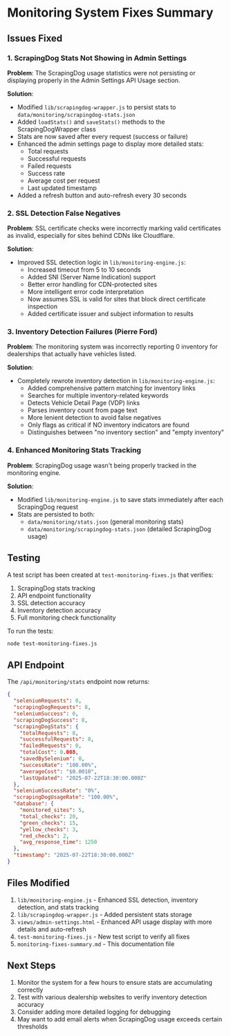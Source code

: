 # Monitoring System Fixes Summary

## Issues Fixed

### 1. ScrapingDog Stats Not Showing in Admin Settings

**Problem**: The ScrapingDog usage statistics were not persisting or displaying properly in the Admin Settings API Usage section.

**Solution**:
- Modified `lib/scrapingdog-wrapper.js` to persist stats to `data/monitoring/scrapingdog-stats.json`
- Added `loadStats()` and `saveStats()` methods to the ScrapingDogWrapper class
- Stats are now saved after every request (success or failure)
- Enhanced the admin settings page to display more detailed stats:
  - Total requests
  - Successful requests
  - Failed requests  
  - Success rate
  - Average cost per request
  - Last updated timestamp
- Added a refresh button and auto-refresh every 30 seconds

### 2. SSL Detection False Negatives

**Problem**: SSL certificate checks were incorrectly marking valid certificates as invalid, especially for sites behind CDNs like Cloudflare.

**Solution**:
- Improved SSL detection logic in `lib/monitoring-engine.js`:
  - Increased timeout from 5 to 10 seconds
  - Added SNI (Server Name Indication) support
  - Better error handling for CDN-protected sites
  - More intelligent error code interpretation
  - Now assumes SSL is valid for sites that block direct certificate inspection
  - Added certificate issuer and subject information to results

### 3. Inventory Detection Failures (Pierre Ford)

**Problem**: The monitoring system was incorrectly reporting 0 inventory for dealerships that actually have vehicles listed.

**Solution**:
- Completely rewrote inventory detection in `lib/monitoring-engine.js`:
  - Added comprehensive pattern matching for inventory links
  - Searches for multiple inventory-related keywords
  - Detects Vehicle Detail Page (VDP) links
  - Parses inventory count from page text
  - More lenient detection to avoid false negatives
  - Only flags as critical if NO inventory indicators are found
  - Distinguishes between "no inventory section" and "empty inventory"

### 4. Enhanced Monitoring Stats Tracking

**Problem**: ScrapingDog usage wasn't being properly tracked in the monitoring engine.

**Solution**:
- Modified `lib/monitoring-engine.js` to save stats immediately after each ScrapingDog request
- Stats are persisted to both:
  - `data/monitoring/stats.json` (general monitoring stats)
  - `data/monitoring/scrapingdog-stats.json` (detailed ScrapingDog usage)

## Testing

A test script has been created at `test-monitoring-fixes.js` that verifies:
1. ScrapingDog stats tracking
2. API endpoint functionality
3. SSL detection accuracy
4. Inventory detection accuracy
5. Full monitoring check functionality

To run the tests:
```bash
node test-monitoring-fixes.js
```

## API Endpoint

The `/api/monitoring/stats` endpoint now returns:
```json
{
  "seleniumRequests": 0,
  "scrapingDogRequests": 8,
  "seleniumSuccess": 0,
  "scrapingDogSuccess": 8,
  "scrapingDogStats": {
    "totalRequests": 8,
    "successfulRequests": 8,
    "failedRequests": 0,
    "totalCost": 0.008,
    "savedBySelenium": 0,
    "successRate": "100.00%",
    "averageCost": "$0.0010",
    "lastUpdated": "2025-07-22T18:30:00.000Z"
  },
  "seleniumSuccessRate": "0%",
  "scrapingDogUsageRate": "100.00%",
  "database": {
    "monitored_sites": 5,
    "total_checks": 20,
    "green_checks": 15,
    "yellow_checks": 3,
    "red_checks": 2,
    "avg_response_time": 1250
  },
  "timestamp": "2025-07-22T18:30:00.000Z"
}
```

## Files Modified

1. `lib/monitoring-engine.js` - Enhanced SSL detection, inventory detection, and stats tracking
2. `lib/scrapingdog-wrapper.js` - Added persistent stats storage
3. `views/admin-settings.html` - Enhanced API usage display with more details and auto-refresh
4. `test-monitoring-fixes.js` - New test script to verify all fixes
5. `monitoring-fixes-summary.md` - This documentation file

## Next Steps

1. Monitor the system for a few hours to ensure stats are accumulating correctly
2. Test with various dealership websites to verify inventory detection accuracy
3. Consider adding more detailed logging for debugging
4. May want to add email alerts when ScrapingDog usage exceeds certain thresholds